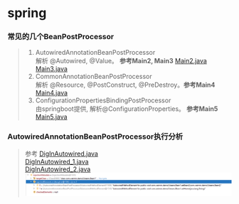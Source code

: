 # spring

### 常见的几个BeanPostProcessor

> 1. AutowiredAnnotationBeanPostProcessor<br>
> 解析 @Autowired, @Value。 **参考Main2, Main3**
> [Main2.java](..%2Fdemo3-BeanPostProcessor%2Fsrc%2Fmain%2Fjava%2Fcom.weimin.demo3%2Fmains%2FMain2.java)
[Main3.java](..%2Fdemo3-BeanPostProcessor%2Fsrc%2Fmain%2Fjava%2Fcom.weimin.demo3%2Fmains%2FMain3.java)
> 2. CommonAnnotationBeanPostProcessor<br>
> 解析 @Resource, @PostConstruct, @PreDestroy。**参考Main4**
> [Main4.java](..%2Fdemo3-BeanPostProcessor%2Fsrc%2Fmain%2Fjava%2Fcom.weimin.demo3%2Fmains%2FMain4.java)
> 3. ConfigurationPropertiesBindingPostProcessor<br>
> 由springboot提供, 解析@ConfigurationProperties。 **参考Main5**
> [Main5.java](..%2Fdemo3-BeanPostProcessor%2Fsrc%2Fmain%2Fjava%2Fcom.weimin.demo3%2Fmains%2FMain5.java)



### AutowiredAnnotationBeanPostProcessor执行分析

> 参考 [DigInAutowired.java](..%2Fdemo3-BeanPostProcessor%2Fsrc%2Fmain%2Fjava%2Fcom.weimin.demo3%2FdigIn%2FDigInAutowired.java) <br>
> [DigInAutowired_1.java](..%2Fdemo3-BeanPostProcessor%2Fsrc%2Fmain%2Fjava%2Fcom.weimin.demo3%2FdigIn%2FDigInAutowired_1.java)<br>
> [DigInAutowired_2.java](..%2Fdemo3-BeanPostProcessor%2Fsrc%2Fmain%2Fjava%2Fcom.weimin.demo3%2FdigIn%2FDigInAutowired_2.java)
![InjectionMetadata.png](img%2FInjectionMetadata.png)
